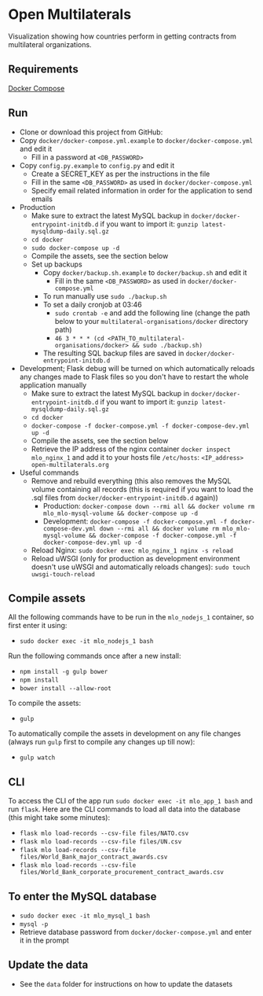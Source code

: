 # Open Multilaterals
Visualization showing how countries perform in getting contracts from multilateral organizations.


## Requirements
[Docker Compose](https://docs.docker.com/compose/install/)

## Run
- Clone or download this project from GitHub:
- Copy `docker/docker-compose.yml.example` to `docker/docker-compose.yml` and edit it
   - Fill in a password at `<DB_PASSWORD>`
- Copy `config.py.example` to `config.py` and edit it
   - Create a SECRET_KEY as per the instructions in the file
   - Fill in the same `<DB_PASSWORD>` as used in `docker/docker-compose.yml`
   - Specify email related information in order for the application to send emails
- Production
   - Make sure to extract the latest MySQL backup in `docker/docker-entrypoint-initdb.d` if you want to import it: `gunzip latest-mysqldump-daily.sql.gz`
   - `cd docker`
   - `sudo docker-compose up -d`
   - Compile the assets, see the section below
   - Set up backups
      - Copy `docker/backup.sh.example` to `docker/backup.sh` and edit it
         - Fill in the same `<DB_PASSWORD>` as used in `docker/docker-compose.yml`
      - To run manually use `sudo ./backup.sh`
      - To set a daily cronjob at 03:46
         - `sudo crontab -e` and add the following line (change the path below to your `multilateral-organisations/docker` directory path)
         - `46 3 * * * (cd <PATH_TO_multilateral-organisations/docker> && sudo ./backup.sh)`
      - The resulting SQL backup files are saved in `docker/docker-entrypoint-initdb.d`
- Development; Flask debug will be turned on which automatically reloads any changes made to Flask files so you don't have to restart the whole application manually
   - Make sure to extract the latest MySQL backup in `docker/docker-entrypoint-initdb.d` if you want to import it: `gunzip latest-mysqldump-daily.sql.gz`
   - `cd docker`
   - `docker-compose -f docker-compose.yml -f docker-compose-dev.yml up -d`
   - Compile the assets, see the section below
   - Retrieve the IP address of the nginx container `docker inspect mlo_nginx_1` and add it to your hosts file `/etc/hosts`: `<IP_address> open-multilaterals.org`
- Useful commands
   - Remove and rebuild everything (this also removes the MySQL volume containing all records (this is required if you want to load the .sql files from `docker/docker-entrypoint-initdb.d` again))
      - Production: `docker-compose down --rmi all && docker volume rm mlo_mlo-mysql-volume && docker-compose up -d`
      - Development: `docker-compose -f docker-compose.yml -f docker-compose-dev.yml down --rmi all && docker volume rm mlo_mlo-mysql-volume && docker-compose -f docker-compose.yml -f docker-compose-dev.yml up -d`
   - Reload Nginx: `sudo docker exec mlo_nginx_1 nginx -s reload`
   - Reload uWSGI (only for production as development environment doesn't use uWSGI and automatically reloads changes): `sudo touch uwsgi-touch-reload`

## Compile assets
All the following commands have to be run in the `mlo_nodejs_1` container, so first enter it using:
- `sudo docker exec -it mlo_nodejs_1 bash`

Run the following commands once after a new install:
- `npm install -g gulp bower`
- `npm install`
- `bower install --allow-root`

To compile the assets:
- `gulp`

To automatically compile the assets in development on any file changes (always run `gulp` first to compile any changes up till now):
- `gulp watch`

## CLI
To access the CLI of the app run `sudo docker exec -it mlo_app_1 bash` and run `flask`. Here are the CLI commands to load all data into the database (this might take some minutes):

- `flask mlo load-records --csv-file files/NATO.csv`
- `flask mlo load-records --csv-file files/UN.csv`
- `flask mlo load-records --csv-file files/World_Bank_major_contract_awards.csv`
- `flask mlo load-records --csv-file files/World_Bank_corporate_procurement_contract_awards.csv`

## To enter the MySQL database
- `sudo docker exec -it mlo_mysql_1 bash`
- `mysql -p`
- Retrieve database password from `docker/docker-compose.yml` and enter it in the prompt

## Update the data
- See the `data` folder for instructions on how to update the datasets
